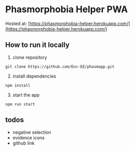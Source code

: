 # Phasmorphobia Helper PWA
Hosted at: [https://phasmorphobia-helper.herokuapp.com/](https://phasmorphobia-helper.herokuapp.com/)

## How to run it locally

1. clone repository

```git clone https://github.com/Enc-EE/phasmapp.git```

2. install dependencies

```npm install```

3. start the app

```npm run start```

## todos
- negative selection
- evidence icons
- github link